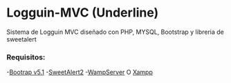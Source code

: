 Logguin-MVC (Underline)
=============
Sistema de Logguin MVC diseñado con PHP, MYSQL, Bootstrap y libreria de sweetalert

### Requisitos: 

-[Bootrap v5.1](https://getbootstrap.com/docs/5.1/getting-started/introduction/)
-[SweetAlert2](https://sweetalert2.github.io/)
-[WampServer](https://www.wampserver.com/en/) O [Xampp](https://www.apachefriends.org/es/index.html)
